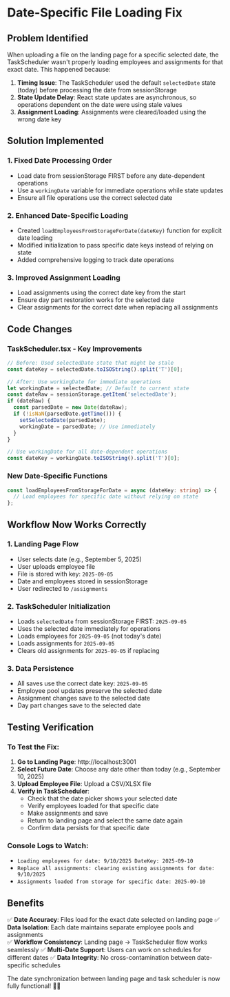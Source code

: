 # Date-Specific File Loading Fix

## Problem Identified
When uploading a file on the landing page for a specific selected date, the TaskScheduler wasn't properly loading employees and assignments for that exact date. This happened because:

1. **Timing Issue**: The TaskScheduler used the default `selectedDate` state (today) before processing the date from sessionStorage
2. **State Update Delay**: React state updates are asynchronous, so operations dependent on the date were using stale values
3. **Assignment Loading**: Assignments were cleared/loaded using the wrong date key

## Solution Implemented

### 1. **Fixed Date Processing Order**
- Load date from sessionStorage FIRST before any date-dependent operations
- Use a `workingDate` variable for immediate operations while state updates
- Ensure all file operations use the correct selected date

### 2. **Enhanced Date-Specific Loading**
- Created `loadEmployeesFromStorageForDate(dateKey)` function for explicit date loading
- Modified initialization to pass specific date keys instead of relying on state
- Added comprehensive logging to track date operations

### 3. **Improved Assignment Loading**
- Load assignments using the correct date key from the start
- Ensure day part restoration works for the selected date
- Clear assignments for the correct date when replacing all assignments

## Code Changes

### TaskScheduler.tsx - Key Improvements

```typescript
// Before: Used selectedDate state that might be stale
const dateKey = selectedDate.toISOString().split('T')[0];

// After: Use workingDate for immediate operations
let workingDate = selectedDate; // Default to current state
const dateRaw = sessionStorage.getItem('selectedDate');
if (dateRaw) {
  const parsedDate = new Date(dateRaw);
  if (!isNaN(parsedDate.getTime())) {
    setSelectedDate(parsedDate);
    workingDate = parsedDate; // Use immediately
  }
}

// Use workingDate for all date-dependent operations
const dateKey = workingDate.toISOString().split('T')[0];
```

### New Date-Specific Functions

```typescript
const loadEmployeesFromStorageForDate = async (dateKey: string) => {
  // Load employees for specific date without relying on state
};
```

## Workflow Now Works Correctly

### 1. **Landing Page Flow**
- User selects date (e.g., September 5, 2025)
- User uploads employee file
- File is stored with key: `2025-09-05`
- Date and employees stored in sessionStorage
- User redirected to `/assignments`

### 2. **TaskScheduler Initialization**
- Loads `selectedDate` from sessionStorage FIRST: `2025-09-05`
- Uses the selected date immediately for operations
- Loads employees for `2025-09-05` (not today's date)
- Loads assignments for `2025-09-05`
- Clears old assignments for `2025-09-05` if replacing

### 3. **Data Persistence**
- All saves use the correct date key: `2025-09-05`
- Employee pool updates preserve the selected date
- Assignment changes save to the selected date
- Day part changes save to the selected date

## Testing Verification

### To Test the Fix:
1. **Go to Landing Page**: http://localhost:3001
2. **Select Future Date**: Choose any date other than today (e.g., September 10, 2025)
3. **Upload Employee File**: Upload a CSV/XLSX file
4. **Verify in TaskScheduler**: 
   - Check that the date picker shows your selected date
   - Verify employees loaded for that specific date
   - Make assignments and save
   - Return to landing page and select the same date again
   - Confirm data persists for that specific date

### Console Logs to Watch:
- `Loading employees for date: 9/10/2025 DateKey: 2025-09-10`
- `Replace all assignments: clearing existing assignments for date: 9/10/2025`
- `Assignments loaded from storage for specific date: 2025-09-10`

## Benefits

✅ **Date Accuracy**: Files load for the exact date selected on landing page
✅ **Data Isolation**: Each date maintains separate employee pools and assignments  
✅ **Workflow Consistency**: Landing page → TaskScheduler flow works seamlessly
✅ **Multi-Date Support**: Users can work on schedules for different dates
✅ **Data Integrity**: No cross-contamination between date-specific schedules

The date synchronization between landing page and task scheduler is now fully functional! 📅✨
